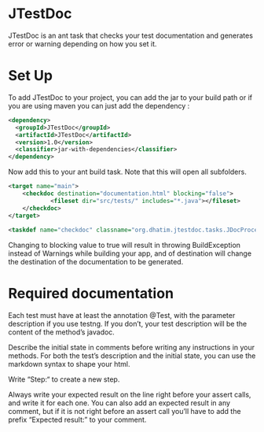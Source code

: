 # JTestDoc
JTestDoc is an ant task that checks your test documentation and generates error or warning depending on how you set it.

# Set Up

To add JTestDoc to your project, you can add the jar to your build path or if you are using maven you can just add the dependency :
```xml
<dependency>
  <groupId>JTestDoc</groupId>
  <artifactId>JTestDoc</artifactId>
  <version>1.0</version>
  <classifier>jar-with-dependencies</classifier>
</dependency>
```

Now add this to your ant build task. Note that this will open all subfolders.

```xml
<target name="main">
	<checkdoc destination="documentation.html" blocking="false">
			<fileset dir="src/tests/" includes="*.java"></fileset>
	</checkdoc>
</target>
	
<taskdef name="checkdoc" classname="org.dhatim.jtestdoc.tasks.JDocProcess" classpath="yourpath\JTestDoc-1.0-jar-with-dependencies.jar"/>
```


Changing to blocking value to true will result in throwing BuildException instead of Warnings while building your app, and of destination will change the destination of the documentation to be generated.

# Required documentation

Each test must have at least the annotation @Test, with the parameter description if you use testng. If you don’t, your test description will be the content of the method’s javadoc.

Describe the initial state in comments before writing any instructions in your methods. For both the test’s description and the initial state, you can use the markdown syntax to shape your html.

Write “Step:“ to create a new step.

Always write your expected result on the line right before your assert calls, and write it for each one. You can also add an expected result in any comment, but if it is not right before an assert call you’ll have to add the prefix “Expected result:” to your comment.
